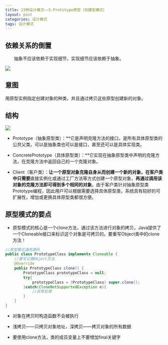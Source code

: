 ```yaml
---
title: 23种设计模式——5.Prototype原型（创建型模式）
layout: post
categories: 设计模式
tags: 设计模式
---
```

## 依赖关系的倒置

​&emsp;&emsp;抽象不应该依赖于实现细节，实现细节应该依赖于抽象。

![](https://i.imgur.com/GDVB83I.jpg)

## 意图

用原型实例指定创建对象的种类，并且通过拷贝这些原型创建新的对象。

## 结构

![](https://i.imgur.com/cc3YJtN.jpg)

- Prototype（抽象原型类）：**它是声明克隆方法的接口，是所有具体原型类的公共父类，可以是抽象类也可以是接口，甚至还可以是具体实现类。 

- ConcretePrototype（具体原型类）：**它实现在抽象原型类中声明的克隆方法，在克隆方法中返回自己的一个克隆对象。 

- Client（客户类）：**让一个原型对象克隆自身从而创建一个新的对象，在客户类中只需要**直接实例化或通过工厂方法等方式创建一个原型对象，**再通过调用该对象的克隆方法即可得到多个相同的对象**。由于客户类针对抽象原型类Prototype编程，因此用户可以根据需要选择具体原型类，系统具有较好的可扩展性，增加或更换具体原型类都很方便。

## 原型模式的要点

- 原型模式的核心是一个clone方法，通过该方法进行对象的拷贝，Java提供了一个Cloneable接口来标识这个对象是可拷贝的。要重写Object类中的clone方法！

```java
//原型模式通用源码
public class PrototypeClass implements Cloneable {
	//重写父类Object方法
	@Override
	public PrototypeClass clone() {
		PrototypeClass prototypeClass = null;
		try{
			prototypeClass = (PrototypeClass) super.clone();
		}catch(CloneNotSupportedException e){
			//异常处理
		}
	}
}
```
- 对象在拷贝时构造函数不会被执行

- 浅拷贝——只拷贝对象地址，深拷贝——拷贝对象的所有数据

- 要使用clone方法，类的成员变量上不要增加final关键字